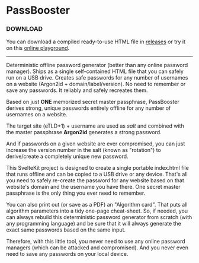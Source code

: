 # PassBooster

### DOWNLOAD
You can download a compiled ready-to-use HTML file in [releases](https://github.com/WebDevBooster/passbooster/releases/) or try it on this [online playground](https://webdevbooster.github.io).

--- 

Deterministic offline password generator (better than any online password manager). Ships as a single self-contained HTML file that you can safely run on a USB drive. Creates safe passwords for any number of usernames on a website (Argon2id + domain/label/version). No need to remember or save any passwords. It reliably and safely recreates them.

Based on just **ONE** memorized secret master passphrase, PassBooster derives strong, unique passwords entirely offline for any number of usernames on a website. 

The target site (eTLD+1) + username are used as *salt* and combined with the master passphrase **Argon2id** generates a strong password.

And if passwords on a given website are ever compromised, you can just increase the version number in the salt (known as "rotation") to derive/create a completely unique new password. 

This SvelteKit project is designed to create a single portable index.html file that runs offline and can be copied to a USB drive or any device. That's all you need to safely re-create the password for any website based on that website's domain and the username you have there. One secret master passphrase is the only thing you ever need to remember. 

You can also print out (or save as a PDF) an "Algorithm card". That puts all algorithm parameters into a tidy one-page cheat-sheet. So, if needed, you can always rebuild this deterministic password generator from scratch (with any programming language) and be sure that it will always generate the exact same passwords based on the same input.

Therefore, with this little tool, you never need to use any online password managers (which can be attacked and compromised). And you never even need to save any passwords on your local device. 

